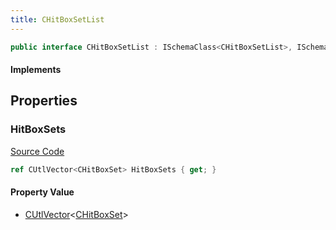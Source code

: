 ```yaml
---
title: CHitBoxSetList
---
```


```csharp
public interface CHitBoxSetList : ISchemaClass<CHitBoxSetList>, ISchemaField, ISchemaClass, INativeHandle
```

#### Implements

## Properties

### HitBoxSets

[Source Code](https://github.com/swiftly-solution/swiftlys2/blob/main/managed/src/SwiftlyS2.Generated/Schemas/Interfaces/CHitBoxSetList.cs#L17)

```csharp
ref CUtlVector<CHitBoxSet> HitBoxSets { get; }
```

#### Property Value

- [CUtlVector](/docs/api/-1)<[CHitBoxSet](/docs/api/shared/schemadefinitions/chitboxset)>

